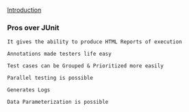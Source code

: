 [Introduction](https://www.toolsqa.com/testng/what-is-testng/)

### Pros over JUnit

    It gives the ability to produce HTML Reports of execution

    Annotations made testers life easy

    Test cases can be Grouped & Prioritized more easily

    Parallel testing is possible

    Generates Logs

    Data Parameterization is possible
